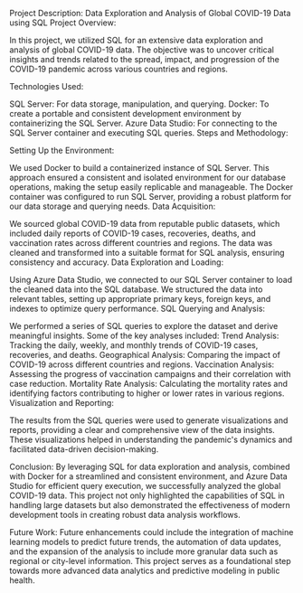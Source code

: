 Project Description: Data Exploration and Analysis of Global COVID-19 Data using SQL
Project Overview:

In this project, we utilized SQL for an extensive data exploration and analysis of global COVID-19 data. 
The objective was to uncover critical insights and trends related to the spread, impact, and progression of the COVID-19 pandemic across various countries and regions.

Technologies Used:

SQL Server: For data storage, manipulation, and querying.
Docker: To create a portable and consistent development environment by containerizing the SQL Server.
Azure Data Studio: For connecting to the SQL Server container and executing SQL queries.
Steps and Methodology:

Setting Up the Environment:

We used Docker to build a containerized instance of SQL Server. 
This approach ensured a consistent and isolated environment for our database operations, making the setup easily replicable and manageable.
The Docker container was configured to run SQL Server, providing a robust platform for our data storage and querying needs.
Data Acquisition:

We sourced global COVID-19 data from reputable public datasets, which included daily reports of COVID-19 cases, recoveries, deaths, and vaccination rates across different countries and regions.
The data was cleaned and transformed into a suitable format for SQL analysis, ensuring consistency and accuracy.
Data Exploration and Loading:

Using Azure Data Studio, we connected to our SQL Server container to load the cleaned data into the SQL database.
We structured the data into relevant tables, setting up appropriate primary keys, foreign keys, and indexes to optimize query performance.
SQL Querying and Analysis:

We performed a series of SQL queries to explore the dataset and derive meaningful insights. Some of the key analyses included:
Trend Analysis: Tracking the daily, weekly, and monthly trends of COVID-19 cases, recoveries, and deaths.
Geographical Analysis: Comparing the impact of COVID-19 across different countries and regions.
Vaccination Analysis: Assessing the progress of vaccination campaigns and their correlation with case reduction.
Mortality Rate Analysis: Calculating the mortality rates and identifying factors contributing to higher or lower rates in various regions.
Visualization and Reporting:

The results from the SQL queries were used to generate visualizations and reports, providing a clear and comprehensive view of the data insights.
These visualizations helped in understanding the pandemic's dynamics and facilitated data-driven decision-making.

Conclusion:
By leveraging SQL for data exploration and analysis, combined with Docker for a streamlined and consistent environment, and Azure Data Studio for efficient query execution, we successfully analyzed the global COVID-19 data. This project not only highlighted the capabilities of SQL in handling large datasets but also demonstrated the effectiveness of modern development tools in creating robust data analysis workflows.

Future Work:
Future enhancements could include the integration of machine learning models to predict future trends, the automation of data updates, and the expansion of the analysis to include more granular data such as regional or city-level information. This project serves as a foundational step towards more advanced data analytics and predictive modeling in public health.
